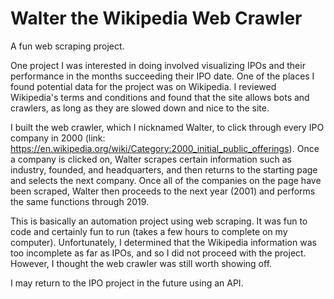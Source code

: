 # Walter the Wikipedia Web Crawler

A fun web scraping project.

One project I was interested in doing involved visualizing IPOs and their performance in the months succeeding their IPO date. One of the places I found potential data for the project was on Wikipedia. I reviewed Wikipedia's terms and conditions and found that the site allows bots and crawlers, as long as they are slowed down and nice to the site.

I built the web crawler, which I nicknamed Walter, to click through every IPO company in 2000 (link: https://en.wikipedia.org/wiki/Category:2000_initial_public_offerings). Once a company is clicked on, Walter scrapes certain information such as industry, founded, and headquarters, and then returns to the starting page and selects the next company. Once all of the companies on the page have been scraped, Walter then proceeds to the next year (2001) and performs the same functions through 2019. 

This is basically an automation project using web scraping. It was fun to code and certainly fun to run (takes a few hours to complete on my computer). Unfortunately, I determined that the Wikipedia information was too incomplete as far as IPOs, and so I did not proceed with the project. However, I thought the web crawler was still worth showing off. 

I may return to the IPO project in the future using an API. 
